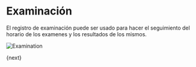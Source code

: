 <!-- add-breadcrumbs -->
# Examinación

El registro de examinación puede ser usado para hacer el seguimiento del horario  de los examenes y los resultados de los mismos.

<img class="screenshot" alt="Examination" src="/docs/assets/img/education/schedule/examination.png">


{next}
